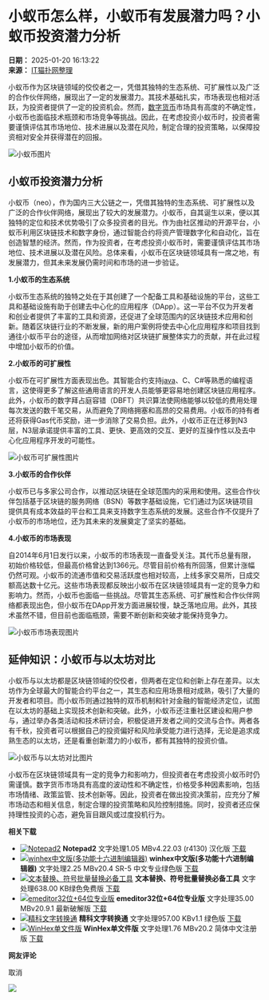 # 小蚁币怎么样，小蚁币有发展潜力吗？小蚁币投资潜力分析

**日期：** 2025-01-20 16:13:22  
**来源：** [IT猫扑网整理](https://www.itmop.com)

小蚁币作为区块链领域的佼佼者之一，凭借其独特的生态系统、可扩展性以及广泛的合作伙伴网络，展现出了一定的发展潜力。其技术基础扎实，市场表现也相对活跃，为投资者提供了一定的投资机会。然而，[数字货币](https://www.itmop.com/key/15660/)市场具有高度的不确定性，小蚁币也面临技术瓶颈和市场竞争等挑战。因此，在考虑投资小蚁币时，投资者需要谨慎评估其市场地位、技术进展以及潜在风险，制定合理的投资策略，以保障投资相对安全并获得潜在的回报。

![小蚁币图片](https://img.itmop.com/upload/mop/images/2025/01/20/8c3803dd2b5f.png)

## 小蚁币投资潜力分析

小蚁币（neo），作为国内三大公链之一，凭借其独特的生态系统、可扩展性以及广泛的合作伙伴网络，展现出了较大的发展潜力。小蚁币，自其诞生以来，便以其独特的定位和技术优势吸引了众多投资者的目光。作为由社区推动的开源平台，小蚁币利用区块链技术和数字身份，通过智能合约将资产管理数字化和自动化，旨在创造智慧的经济。然而，作为投资者，在考虑投资小蚁币时，需要谨慎评估其市场地位、技术进展以及潜在风险。总体来看，小蚁币在区块链领域具有一席之地，有发展潜力，但其未来发展仍需时间和市场的进一步验证。

**1.小蚁币的生态系统**

小蚁币生态系统的独特之处在于其创建了一个配备工具和基础设施的平台，这些工具和基础设施有助于创建去中心化的应用程序（DApp）。这一平台不仅为开发者和创业者提供了丰富的工具和资源，还促进了全球范围内的区块链技术应用和创新。随着区块链行业的不断发展，新的用户案例将使去中心化应用程序和项目找到通往小蚁币平台的途径，从而增加网络对区块链扩展整体实力的贡献，并在此过程中增加小蚁币的价值。

**2.小蚁币的可扩展性**

小蚁币在可扩展性方面表现出色。其智能合约支持[java](https://www.itmop.com/key/java/)、C、C#等熟悉的编程语言，这使得更多了解这些通用语言的开发人员能够更容易地创建区块链应用程序。此外，小蚁币的数字拜占庭容错（DBFT）共识算法使网络能够以较低的费用处理每次发送的数千笔交易，从而避免了网络拥塞和高昂的交易费用。小蚁币的持有者还将获得Gas代币奖励，进一步消除了交易负担。此外，小蚁币正在迁移到N3层，N3层承诺提供丰富的工具、更快、更高效的交互、更好的互操作性以及去中心化应用程序开发的可能性。

![小蚁币可扩展性图片](https://img.itmop.com/upload/mop/images/2025/01/20/f045f0b939db.png)

**3.小蚁币的合作伙伴**

小蚁币已与多家公司合作，以推动区块链在全球范围内的采用和使用。这些合作伙伴包括基于区块链的服务网络（BSN）等数字基础设施，它们通过为区块链项目提供具有成本效益的平台和工具来支持数字生态系统的发展。这些合作不仅提升了小蚁币的市场地位，还为其未来的发展奠定了坚实的基础。

**4.小蚁币的市场表现**

自2014年6月1日发行以来，小蚁币的市场表现一直备受关注。其代币总量有限，初始价格较低，但最高价格曾达到1366元。尽管目前价格有所回落，但累计涨幅仍然可观。小蚁币的流通市值和交易活跃度也相对较高，上线多家交易所，日成交额高达数十亿元。这些市场表现都反映出小蚁币在区块链领域具有一定的竞争力和影响力。然而，小蚁币也面临一些挑战。尽管其生态系统、可扩展性和合作伙伴网络都表现出色，但小蚁币在DApp开发方面进展较慢，缺乏落地应用。此外，其技术虽然不错，但目前也面临瓶颈，需要不断创新和突破才能保持竞争力。

![小蚁币市场表现图片](https://img.itmop.com/upload/mop/images/2025/01/20/f663a2e965af.png)

## 延伸知识：小蚁币与以太坊对比

小蚁币与以太坊都是区块链领域的佼佼者，但两者在定位和创新上存在差异。以太坊作为全球最大的智能合约平台之一，其生态和应用场景相对成熟，吸引了大量的开发者和项目。而小蚁币则通过独特的双币机制和针对金融的智能经济定位，试图在以太坊的基础上实现技术创新和突破。此外，小蚁币还注重社区建设和用户参与，通过举办各类活动和技术研讨会，积极促进开发者之间的交流与合作。两者各有千秋，投资者可以根据自己的投资偏好和风险承受能力进行选择，无论是追求成熟生态的以太坊，还是看重创新潜力的小蚁币，都有其独特的投资价值。

![小蚁币与以太坊对比图片](https://img.itmop.com/upload/mop/images/2025/01/20/c825590a7302.png)

小蚁币在区块链领域具有一定的竞争力和影响力，但投资者在考虑投资小蚁币时仍需谨慎。数字货币市场具有高度的波动性和不确定性，价格受多种因素影响，包括市场情绪、政策监管、技术创新等。因此，投资者在做出投资决策前，应充分了解市场动态和相关信息，制定合理的投资策略和风险控制措施。同时，投资者还应保持理性投资的心态，避免盲目跟风或过度投机行为。

**相关下载**

-   [![Notepad2](http://img.itmop.com/upload/2017-3/2017341132276072.png)](//m.itmop.com/downinfo/2378.html) **Notepad2** 文字处理1.05 MBv4.22.03 (r4130) 汉化版 [下载](//m.itmop.com/downinfo/2378.html)
-   [![winhex中文版(多功能十六进制编辑器)](http://img.itmop.com/upload/2016-10/20161021124138238.png)](//m.itmop.com/downinfo/2222.html) **winhex中文版(多功能十六进制编辑器)** 文字处理2.25 MBv20.4 SR-5 中文专业绿色版 [下载](//m.itmop.com/downinfo/2222.html)
-   [![文本替换、符号批量替换必备工具](http://img.itmop.com/upload/2017-4/2017461733388759.png)](//m.itmop.com/downinfo/4425.html) **文本替换、符号批量替换必备工具** 文字处理638.00 KB绿色免费版 [下载](//m.itmop.com/downinfo/4425.html)
-   [![emeditor32位+64位专业版](http://img.itmop.com/upload/2017-1/20171395149989.png)](//m.itmop.com/downinfo/2131.html) **emeditor32位+64位专业版** 文字处理35.00 MBv20.9.1 最新破解版 [下载](//m.itmop.com/downinfo/2131.html)
-   [![精科文字转换通](http://img.itmop.com/upload/2017-11/20171115183585368.jpg)](//m.itmop.com/downinfo/748.html) **精科文字转换通** 文字处理957.00 KBv1.1 绿色版 [下载](//m.itmop.com/downinfo/748.html)
-   [![WinHex单文件版](http://img.itmop.com/upload/2016-10/20161021124138238.png)](//m.itmop.com/downinfo/4224.html) **WinHex单文件版** 文字处理1.76 MBv20.2 简体中文注册版 [下载](//m.itmop.com/downinfo/4224.html)

**网友评论**

取消

![](//sc.itmop.com/_.gif?e=&u=https%3A%2F%2Fm.itmop.com%2Farticle%2F32718.html&_=0.575905265814848)
